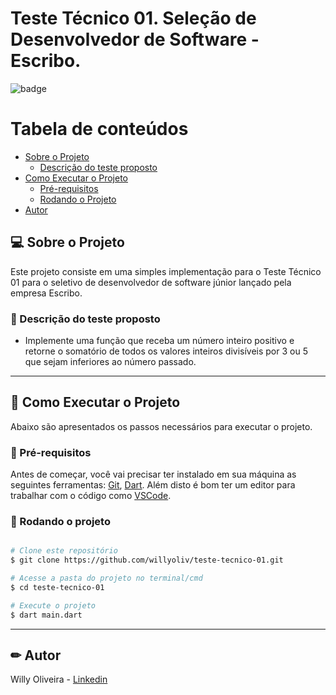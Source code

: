 # Teste Técnico 01. Seleção de Desenvolvedor de Software - Escribo. 


![badge](https://img.shields.io/github/languages/top/willyoliv/teste-tecnico-01)

Tabela de conteúdos
=================
<!--ts-->
   * [Sobre o Projeto](#-sobre-o-projeto)
     * [Descrição do teste proposto](#-descrição-do-teste-proposto)
   * [Como Executar o Projeto](#-como-executar-o-projeto)
     * [Pré-requisitos](#-pré-requisitos)
     * [Rodando o Projeto](#-rodando-o-projeto)
   * [Autor](#-Autor)
<!--te-->


## 💻 Sobre o Projeto

Este projeto consiste em uma simples implementação para o Teste Técnico 01 para o seletivo de desenvolvedor de software júnior lançado pela empresa Escribo.

### 📄 Descrição do teste proposto
* Implemente uma função que receba um número inteiro positivo e retorne o
somatório de todos os valores inteiros divisíveis por 3 ou 5 que sejam inferiores ao
número passado.

---

## 🚀 Como Executar o Projeto
Abaixo são apresentados os passos necessários para executar o projeto.

### 📃 Pré-requisitos

Antes de começar, você vai precisar ter instalado em sua máquina as seguintes ferramentas:
[Git](https://git-scm.com), [Dart](https://dart.dev/get-dart). 
Além disto é bom ter um editor para trabalhar com o código como [VSCode](https://code.visualstudio.com/).<br/>

### 🎲 Rodando o projeto

```bash

# Clone este repositório
$ git clone https://github.com/willyoliv/teste-tecnico-01.git

# Acesse a pasta do projeto no terminal/cmd
$ cd teste-tecnico-01

# Execute o projeto
$ dart main.dart


```

---

## ✏ Autor

Willy Oliveira - [Linkedin](https://www.linkedin.com/in/willy-oliveira-6b02731a0/)






